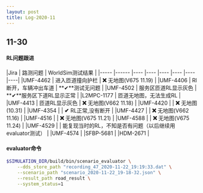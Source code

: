```yaml
---
layout: post
title: Log-2020-11
---
```

## 11-30

#### RL问题跟进
|Jira    | 路测问题 | WorldSim测试结果 |
|----- |------ |---- |---- |---- |---- |---- |----|
|UMF-4462 | 进入匝道撞向护栏 | **❌** 无地图(V675 11.19) |
|UMF-4406 | Rl断开，车辆冲出车道 | **✔**测试无问题 |
|UMF-4502 | 服务区匝道RL显示灰色 | **✔**服务区下道RL显示正常 |
|L2MPC-1177 | 匝道无地图，无法生成RL |
|UMF-4413 | 匝道RL显示灰色 | **❌** 无地图(V662 11.18) |
|UMF-4420 | | **❌** 无地图(10.31) |
|UMF-4354 | | **✔** RL正常,没有断开 |
|UMF-4427 | | **❌** 无地图(V662 11.16) |
|UMF-4516 | | **❌** 无地图(V675 11.21) |
|UMF-4588 | | **❌** 无地图(V675 11.24) |
|UMF-4529 | | 能复现当时的RL，不知是否有问题（以后继续用evaluator测试） |
|UMF-4574 |
|SFBP-5681 |
|HDM-2671 |


#### evaluator命令
```bash
$SIMULATION_DIR/build/bin/scenario_evaluator \
    --dds_store_path "recording_47_2020-11-22_19:19:33.dat" \
    --scenario_path "scenario_2020-11-22_19-18-32.json" \
    --result_path road_result \
    --system_status=1
```

